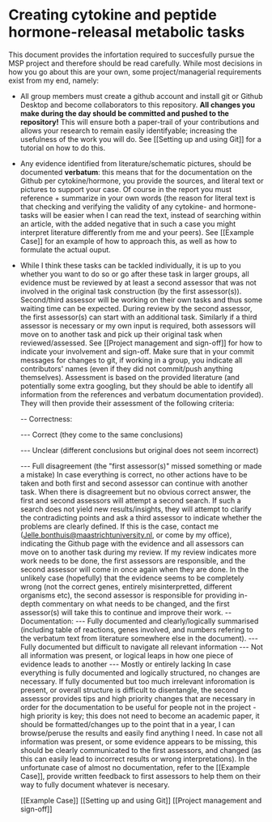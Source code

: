 # Creating cytokine and peptide hormone-releasal metabolic tasks

This document provides the infortation required to succesfully pursue the MSP project and therefore should be read carefully. While most decisions in how you go about this are your own, some project/managerial requirements exist from my end, namely:

- All group members must create a github account and install git or Github Desktop and become collaborators to this repository. **All changes you make during the day should be committed and pushed to the repository!** This will ensure both a paper-trail of your contributions and allows your research to remain easily identifyable; increasing the usefulness of the work you will do. See [[Setting up and using Git]] for a tutorial on how to do this.

- Any evidence identified from literature/schematic pictures, should be documented
      **verbatum**: this means that for the documentation on the Github per
      cytokine/hormone, you provide the sources, and literal text or pictures to
      support your case. Of course in the report you must reference + summarize in your
      own words (the reason for literal text is that checking and verifying the validity
      of any cytokine- and hormone-tasks will be easier when I can read the text,
      instead of searching within an article, with the added negative that in such a
      case you might interpret literature differently from me and your peers). See
      [[Example Case]] for an example of how to approach this, as well as how to
      formulate the actual ouput.

- While I think these tasks can be tackled individually, it is up to you whether you
      want to do so or go after these task in larger groups, all evidence must be
      reviewed by at least a second assessor that was not involved in the original task
      construction (by the first assessor(s)).  Second/third assessor will be working on
      their own tasks and thus some waiting time can be expected. 
      During review by the second assessor, the first assessor(s) can start with an
      additional task. Similarly if a third assessor is necessary or my own input is 
      required, both assessors will move on to another task and pick up their original 
      task when reviewed/assessed. See [[Project management and sign-off]] for how to
      indicate your involvement and sign-off. Make sure that in your commit messages for
      changes to git, if working in a group, you indicate all contributors' names (even
      if they did not commit/push anything themselves).
      Assessment is based on the provided literature (and potentially some extra
      googling, but they should be able to identify all information from the references
      and verbatum documentation provided). They will then provide their assessment of
      the following criteria:

  -- Correctness:
  
  --- Correct (they come to the same conclusions)

  --- Unclear (different conclusions but original does not seem incorrect)

  --- Full disagreement (the "first assessor(s)" missed something or made
        a mistake)
        In case everything is correct, no other actions have to be taken and both first
        and second assessor can continue with another task. When there is disagreement
        but no obvious correct answer, the first and second assessors will attempt a
        second search. If such a search does not yield new results/insights, they will
        attempt to clarify the contradicting points and ask a third assessor to indicate
        whether the problems are clearly defined. If this is the case, contact me
        (Jelle.bonthuis@maastrichtuniversity.nl, or come by my office), indicating the
        Github page with the evidence and all assessors can move on to another task
        during my review. If my review indicates more work needs to be done, the first
        assessors are responsible, and the second assessor will come in once again when
        they are done.
        In the unlikely case (hopefully) that the evidence seems to be completely wrong
        (not the correct genes, entirely misinterpretted, different organisms etc), the
        second assessor is responsible for providing in-depth commentary on what needs
        to be changed, and the first assessor(s) will take this to continue and improve
        their work.
  -- Documentation: 
  --- Fully documented and clearly/logically summarised (including table of
        reactions, genes involved, and numbers refering to the verbatum text from
        literature somewhere else in the document).
  --- Fully documented but difficult to navigate all relevant information
  --- Not all information was present, or logical leaps in how one piece of
        evidence leads to another
        --- Mostly or entirely lacking 
        In case everything is fully documented and logically structured, no changes are
        necessary. If fully documented but too much irrelevant inforomation is present,
        or overall structure is difficult to disentangle, the second assessor provides
        tips and high priority changes that are necessary in order for the documentation
        to be useful for people not in the project - high priority is key; this does not
        need to become an academic paper, it should be formatted/changes up to the point
        that in a year, I can browse/peruse the results and easily find anything I need.
        In case not all information was present, or some evidence appears to be missing,
        this should be clearly communicated to the first assessors, and changed (as this
        can easily lead to incorrect results or wrong interpretations).
        In the unfortunate case of almost no documentation, refer to the [[Example
        Case]], provide written feedback to first assessors to help them on their way to
        fully document whatever is necesary.


    [[Example Case]]
    [[Setting up and using Git]]
    [[Project management and sign-off]]
